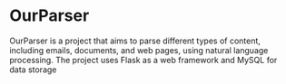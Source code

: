 # OurParser
OurParser is a project that aims to parse different types of content, including emails, documents, and web pages, using natural language processing. The project uses Flask as a web framework and MySQL for data storage
